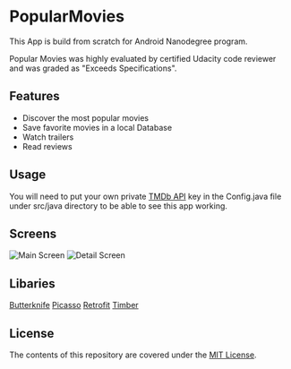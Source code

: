 # PopularMovies
This App is build from scratch for Android Nanodegree program.

Popular Movies was highly evaluated by certified Udacity code reviewer and was graded as "Exceeds Specifications".

## Features
* Discover the most popular movies
* Save favorite movies in a local Database
* Watch trailers
* Read reviews

## Usage
You will need to put your own private [TMDb API](https://www.themoviedb.org/) key in the Config.java file under src/java directory to be able to see this app working.

## Screens
![Main Screen](https://cloud.githubusercontent.com/assets/59142/13913612/d8d70346-ef48-11e5-967b-75c0281659a8.png)
![Detail Screen](https://cloud.githubusercontent.com/assets/59142/13913611/d8d3cdf2-ef48-11e5-9835-d110748563ef.png)

## Libaries
[Butterknife](https://github.com/JakeWharton/butterknife)
[Picasso](https://github.com/square/picasso)
[Retrofit](https://github.com/square/retrofit)
[Timber](https://github.com/JakeWharton/timber)

## License

The contents of this repository are covered under the [MIT License](LICENSE).
